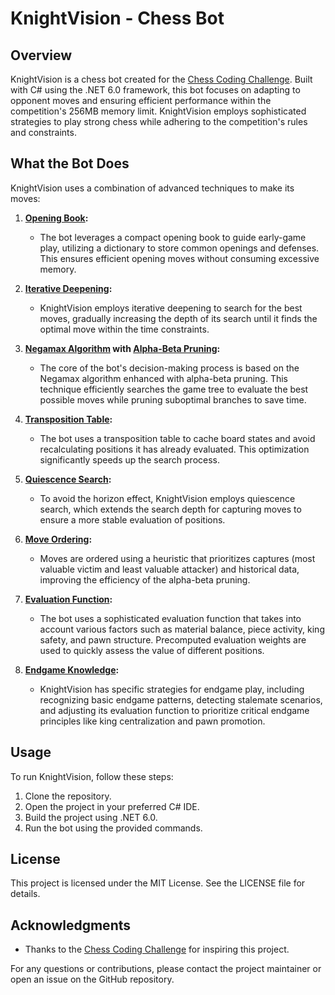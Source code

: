 # KnightVision - Chess Bot

## Overview

KnightVision is a chess bot created for the [Chess Coding Challenge](https://github.com/SebLague/Chess-Challenge). Built with C# using the .NET 6.0 framework, this bot focuses on adapting to opponent moves and ensuring efficient performance within the competition's 256MB memory limit. KnightVision employs sophisticated strategies to play strong chess while adhering to the competition's rules and constraints.

## What the Bot Does

KnightVision uses a combination of advanced techniques to make its moves:

1. **[Opening Book](https://www.chessprogramming.org/Opening_Book):**
   - The bot leverages a compact opening book to guide early-game play, utilizing a dictionary to store common openings and defenses. This ensures efficient opening moves without consuming excessive memory.

2. **[Iterative Deepening](https://www.chessprogramming.org/Iterative_Deepening):**
   - KnightVision employs iterative deepening to search for the best moves, gradually increasing the depth of its search until it finds the optimal move within the time constraints.

3. **[Negamax Algorithm](https://www.chessprogramming.org/Negamax) with [Alpha-Beta Pruning](https://www.chessprogramming.org/Alpha-Beta):**
   - The core of the bot's decision-making process is based on the Negamax algorithm enhanced with alpha-beta pruning. This technique efficiently searches the game tree to evaluate the best possible moves while pruning suboptimal branches to save time.

4. **[Transposition Table](https://www.chessprogramming.org/Transposition_Table):**
   - The bot uses a transposition table to cache board states and avoid recalculating positions it has already evaluated. This optimization significantly speeds up the search process.

5. **[Quiescence Search](https://www.chessprogramming.org/Quiescence_Search):**
   - To avoid the horizon effect, KnightVision employs quiescence search, which extends the search depth for capturing moves to ensure a more stable evaluation of positions.

6. **[Move Ordering](https://www.chessprogramming.org/Move_Ordering):**
   - Moves are ordered using a heuristic that prioritizes captures (most valuable victim and least valuable attacker) and historical data, improving the efficiency of the alpha-beta pruning.

7. **[Evaluation Function](https://www.chessprogramming.org/Evaluation):**
   - The bot uses a sophisticated evaluation function that takes into account various factors such as material balance, piece activity, king safety, and pawn structure. Precomputed evaluation weights are used to quickly assess the value of different positions.

8. **[Endgame Knowledge](https://www.chessprogramming.org/Endgame):**
   - KnightVision has specific strategies for endgame play, including recognizing basic endgame patterns, detecting stalemate scenarios, and adjusting its evaluation function to prioritize critical endgame principles like king centralization and pawn promotion.

## Usage

To run KnightVision, follow these steps:

1. Clone the repository.
2. Open the project in your preferred C# IDE.
3. Build the project using .NET 6.0.
4. Run the bot using the provided commands.

## License

This project is licensed under the MIT License. See the LICENSE file for details.

## Acknowledgments

- Thanks to the [Chess Coding Challenge](https://github.com/SebLague/Chess-Challenge) for inspiring this project.

For any questions or contributions, please contact the project maintainer or open an issue on the GitHub repository.
